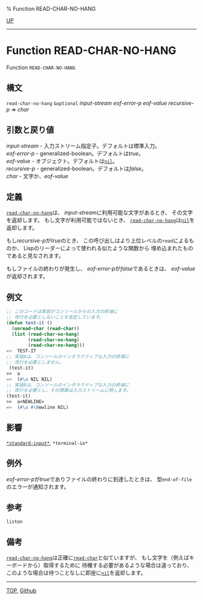 % Function READ-CHAR-NO-HANG

[UP](21.2.html)  

---

# Function **READ-CHAR-NO-HANG**


Function `READ-CHAR-NO-HANG`


## 構文

`read-char-no-hang` `&optional`
 *input-stream* *eof-error-p* *eof-value* *recursive-p*
 => *char*


## 引数と戻り値

*input-stream* - 入力ストリーム指定子。デフォルトは標準入力。  
*eof-error-p* - generalized-boolean。デフォルトは*true*。  
*eof-value* - オブジェクト。デフォルトは[`nil`](5.3.nil-variable.html)。  
*recursive-p* - generalized-boolean。デフォルトは*false*。  
*char* - 文字か、*eof-value*


## 定義

[`read-char-no-hang`](21.2.read-char-no-hang.html)は、
*input-stream*に利用可能な文字があるとき、
その文字を返却します。
もし文字が利用可能ではないとき、
[`read-char-no-hang`](21.2.read-char-no-hang.html)は[`nil`](5.3.nil-variable.html)を返却します。

もし*recursive-p*が*true*のとき、
この呼び出しはより上位レベルの`read`によるものか、
Lispのリーダーによって使われる似たような関数から
埋め込まれたものであると見なされます。

もしファイルの終わりが発生し、
*eof-error-p*が*false*であるときは、
*eof-value*が返却されます。


## 例文

```lisp
;; このコードは実装がコンソールからの入力の終端に
;; 改行を必要としないことを仮定しています。
(defun test-it ()
  (unread-char (read-char))
  (list (read-char-no-hang) 
        (read-char-no-hang) 
        (read-char-no-hang)))
=>  TEST-IT
;; 実装Aは、コンソールのインタラクティブな入力の終端に
;; 改行を必要としません。
 (test-it)
>>  a
=>  (#\a NIL NIL)
;; 実装Bは、コンソールのインタラクティブな入力の終端に
;; 改行を必要とし、その開業は入力ストリームに残します。
(test-it)
>>  a<NEWLINE>
=>  (#\a #\Newline NIL)
```


## 影響

[`*standard-input*`](21.2.debug-io.html),
`*terminal-io*`


## 例外

*eof-error-p*が*true*でありファイルの終わりに到達したときは、
型`end-of-file`のエラーが通知されます。


## 参考

`listen`


## 備考

[`read-char-no-hang`](21.2.read-char-no-hang.html)は正確に[`read-char`](21.2.read-char.html)と似ていますが、
もし文字を（例えばキーボードから）取得するために
待機する必要があるような場合は違っており、
このような場合は待つことなしに即座に[`nil`](5.3.nil-variable.html)を返却します。


---
[TOP](index.html),  [Github](https://github.com/nptcl/npt-japanese)

